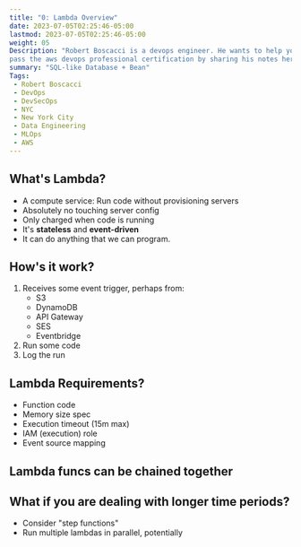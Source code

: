 ```yaml
---
title: "0: Lambda Overview"
date: 2023-07-05T02:25:46-05:00
lastmod: 2023-07-05T02:25:46-05:00
weight: 05
Description: "Robert Boscacci is a devops engineer. He wants to help you \
pass the aws devops professional certification by sharing his notes here." # Keep to 150-160 chars
summary: "SQL-like Database + Bean"
Tags:
 - Robert Boscacci
 - DevOps
 - DevSecOps
 - NYC
 - New York City
 - Data Engineering
 - MLOps
 - AWS
---
```


## What's Lambda?
- A compute service: Run code without provisioning servers
- Absolutely no touching server config
- Only charged when code is running
- It's __stateless__ and __event-driven__
- It can do anything that we can program.

## How's it work?
1. Receives some event trigger, perhaps from:
	- S3
	- DynamoDB
	- API Gateway
	- SES
	- Eventbridge
2. Run some code
3. Log the run

## Lambda Requirements?
- Function code
- Memory size spec
- Execution timeout (15m max)
- IAM (execution) role
- Event source mapping

## Lambda funcs can be chained together

## What if you are dealing with longer time periods?
- Consider "step functions"
- Run multiple lambdas in parallel, potentially